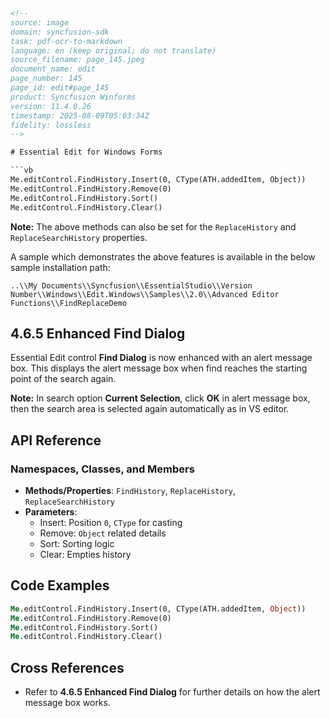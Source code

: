 ```html
<!-- 
source: image
domain: syncfusion-sdk
task: pdf-ocr-to-markdown
language: en (keep original; do not translate)
source_filename: page_145.jpeg
document_name: edit
page_number: 145
page_id: edit#page_145
product: Syncfusion Winforms
version: 11.4.0.26
timestamp: 2025-08-09T05:03:34Z
fidelity: lossless
-->

# Essential Edit for Windows Forms

```vb
Me.editControl.FindHistory.Insert(0, CType(ATH.addedItem, Object))
Me.editControl.FindHistory.Remove(0)
Me.editControl.FindHistory.Sort()
Me.editControl.FindHistory.Clear()
```

**Note:** The above methods can also be set for the `ReplaceHistory` and `ReplaceSearchHistory` properties.

A sample which demonstrates the above features is available in the below sample installation path:

```
..\\My Documents\\Syncfusion\\EssentialStudio\\Version Number\\Windows\\Edit.Windows\\Samples\\2.0\\Advanced Editor Functions\\FindReplaceDemo
```

## 4.6.5 Enhanced Find Dialog

Essential Edit control **Find Dialog** is now enhanced with an alert message box. This displays the alert message box when find reaches the starting point of the search again.

**Note:** In search option **Current Selection**, click **OK** in alert message box, then the search area is selected again automatically as in VS editor.

## API Reference

### Namespaces, Classes, and Members
- **Methods/Properties**: `FindHistory`, `ReplaceHistory`, `ReplaceSearchHistory`
- **Parameters**:
  - Insert: Position `0`, `CType` for casting
  - Remove: `Object` related details
  - Sort: Sorting logic
  - Clear: Empties history

## Code Examples

```vb
Me.editControl.FindHistory.Insert(0, CType(ATH.addedItem, Object))
Me.editControl.FindHistory.Remove(0)
Me.editControl.FindHistory.Sort()
Me.editControl.FindHistory.Clear()
```

## Cross References
- Refer to **4.6.5 Enhanced Find Dialog** for further details on how the alert message box works.

<!-- tags: [Essential Edit, Windows Forms, Find Dialog, Replace History, Search History, Syncfusion Winforms] keywords: [ReplaceHistory, ReplaceSearchHistory, FindHistory, Enhanced Find Dialog, alert message box] -->
```